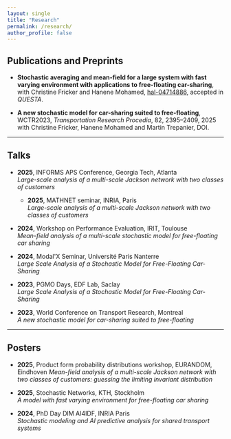 ```yaml
---
layout: single
title: "Research"
permalink: /research/
author_profile: false
---
```


## Publications and Preprints

- **Stochastic averaging and mean-field for a large system with fast varying environment with applications to free-floating car-sharing**,  
  with Christine Fricker and Hanene Mohamed, [hal-04714886](https://hal.science/hal-04714886), accepted in *QUESTA*.

- **A new stochastic model for car-sharing suited to free-floating**, WCTR2023, *Transportation Research Procedia*, 82, 2395–2409, 2025  
  with Christine Fricker, Hanene Mohamed and Martin Trepanier, DOI.



---

## Talks

- **2025**, INFORMS APS Conference, Georgia Tech, Atlanta  
  *Large-scale analysis of a multi-scale Jackson network with two classes of customers*

  - **2025**, MATHNET seminar, INRIA, Paris  
  *Large-scale analysis of a multi-scale Jackson network with two classes of customers*

- **2024**, Workshop on Performance Evaluation, IRIT, Toulouse  
  *Mean-field analysis of a multi-scale stochastic model for free-floating car sharing*

- **2024**, Modal'X Seminar, Université Paris Nanterre  
  *Large Scale Analysis of a Stochastic Model for Free-Floating Car-Sharing*

- **2023**, PGMO Days, EDF Lab, Saclay  
  *Large Scale Analysis of a Stochastic Model for Free-Floating Car-Sharing*

- **2023**, World Conference on Transport Research, Montreal  
  *A new stochastic model for car-sharing suited to free-floating*

---

## Posters
- **2025**, Product form probability distributions workshop, EURANDOM, Eindhoven
  *Mean-field analysis of a multi-scale Jackson network with two classes of customers:
  guessing the limiting invariant distribution*

- **2025**, Stochastic Networks, KTH, Stockholm  
  *A model with fast varying environment for free-floating car sharing*

- **2024**, PhD Day DIM AI4IDF, INRIA Paris  
  *Stochastic modeling and AI predictive analysis for shared transport systems*
